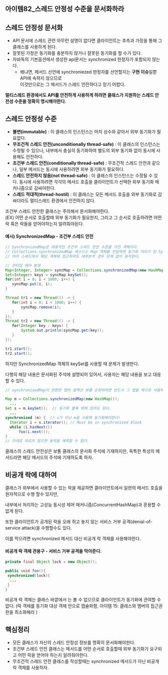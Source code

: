 아이템82_스레드 안정성 수준을 문서화하라
---------

## 스레드 안정성 문서화

- API 문서에 스레드 관련 아무런 설명이 없다면 클라이언트는 추측과 가정을 통해 그 클래스를 사용하게 된다.
- 잘못된 가정은 동기화를 충분하지 않거나 잘못된 동기화를 할 수가 있다.
- 자바독의 기본옵션에서 생성한 api문서는 synchronized 한정자가 포함되지 않는다.
  - 왜냐면, 메서드 선언에 synchroniezed 한정자를 선언할지는 **구현 이슈**일뿐 API에 속하지 않으므로  
    이것만으로는 그 메서드가 스레드 안전하다고 믿기 어렵다.

**멀티스레드 환경에서도 API를 안전하게 사용하게 하려면 클래스가 지원하는 스레드 안전성 수준을 정확히 명시해야한다.**

## 스레드 안정성 수준

- **불변(immutable)** : 이 클래스의 인스턴스는 마치 상수와 같아서 외부 동기화가 필요없다.
- **무조건적 스레드 안전(unconditionally thread-safe)** : 이 클래스의 인스턴스는 수정될 수 있으나, 내부에서 충실히 동기화하여 별도의 외부 동기화 없이 동시에 사용해도 안전하다.
- **조건부 스레드 안전(conditionally thread-safe)** : 무조건적 스레드 안전과 같으나, 일부 메서드는 동시에 사용하려면 외부 동기화가 필요하다.
- **스레드 안전하지 않음(not thread-safe)** : 이 클래스의 인스턴스는 수정될 수 있다. 동시에 사용하려면 각각의 메서드 호출을 클라이언트가 선택한 외부 동기화 메커니즘으로 감싸야한다.
- **스레드 적대적(thread-hostil)** : 이 클래스는 모든 메서드 호출을 외부 동기화로 감싸더라도 멀티스레드 환경에서 안전하지 않다.

조건부 스레드 안전한 클래스는 주의해서 문서화해야한다.  
(EX) 어떤 순서로 호출할때 외부 동기화가 필요한지, 그리고 그 순서로 호출하려면 어떤 락 혹은 락들을 얻어야하는지 알려줘야된다.

#### 예시) SynchronizedMap - 조건부 스레드 안전
 ```java
// SynchronizedMap은 대표적인 조건부 스레드 안전 수준을 가진 객체이다. 
// Collections.synchronizedMap 메소드는 Map 객체를 전달하면 동기화 처리가 된 SynchronizedMap 객체를 반환한다.
// 여러 스레드에서 해당 객체에 접근하여도 대부분의 경우 문제 없이 동작한다.

// 런타임 에러 발생
Map<Integer, Integer> syncMap = Collections.synchronizedMap(new HashMap<Integer, Integer>());
Set<Integer> keys = syncMap.keySet();
for(int i = 0; i < 1000; i++) {
    syncMap.put(i, i);
}

Thread tr1 = new Thread(() -> {
    for(int i = 0; i < 1000; i++) {
        syncMap.remove(i);
    }			
});
Thread tr2 = new Thread(() -> {
    for(Integer key : keys) {
        System.out.println(syncMap.get(key));
    }			
});

tr1.start();
tr2.start();
```

하지만 SynchronizedMap 객체의 keySet를 사용할 때 문제가 발생한다. 

다행히 해당 내용은 문서화된 주석에 설명되어 있어서, 사용자는 해당 내용을 보고 대응할 수 있다.

```java
// synchronizedMap이 반환한 맵의 컬렉션 뷰를 순회하려면 반드시 그 맵을 락으로 사용해 수동으로 동기화하라.

Map m = Collections.synchronizedMap(new HashMap());
  ...
Set s = m.keySet();  // 동기화 블록 밖에 있어도 된다.
  ...
synchronized (m) {  // s가 아닌 m을 사용해 동기화해야한다!
  Iterator i = s.iterator(); // Must be in synchronized block
  while (i.hasNext())
      foo(i.next());
}
// 이대로 따르지 않으면 동작을 예측할 수 없다.
```
클래스의 스레드 안전성은 보통 클래스의 문서화 주석에 기재하지만, 독특한 특성의 메서드라면 해당 메서드의 주석에 기재하도록 하자.

## 비공개 락에 대하여

클래스가 외부에서 사용할 수 있는 락을 제공하면 클라이언트에서 일련의 메서드 호출을 원자적으로 수행 할수 있지만, 

내부에서 처리하는 고성능 동시성 제어 매커니즘(ConcurrentHashMap)과 혼용할 수 없게 된다.

또한 클라이언트가 공개된 락을 오래 쥐고 놓지 않는 서비스 거부 공격(denial-of-service attack)을 수행할수도 있다.

이를 막으려면 synchronized 메서드 대신 비공개 락 객체를 사용해야한다.

#### 비공개 락 객체 관용구 - 서비스 거부 공격을 막아준다.
```java
private final Object lock = new Object();

public void foo(){
 synchronized(lock){
  ...
 }
}
```

비공개 락 객체는 클래스 바깥에서 는 볼 수 없으므로 클라이언트가 동기화에 관여할 수 없다.
(락 객체를 동기화 대상 객체 안으로 캡슐화함, 아이템 15: 클래스와 멤버의 접근권한을 최소화해라 )

## 핵심정리
- 모든 클래스가 자신의 스레드 안정성 정보를 명확히 문서화해야한다.
- 조건부 스레드 안전 클래스는 메서드를 어떤 순서로 호출할때 외부 동기화가 요구되고 어떤 락을 얻어야 하는지 알려줘야한다.
- 무조건적 스레드 안전 클래스를 작성할때는 synchronized 메서드가 아닌 비공개 락 객체를 사용하자.







